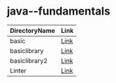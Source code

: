 # java--fundamentals


| DirectoryName      | Link |
| ----------- | ----------- |
| basic      | [Link](https://github.com/basharalmhairat/java--fundamentals/tree/main/basiclibrary)       |
| basiclibrary   | [Link](https://github.com/basharalmhairat/java--fundamentals/tree/main/basics)        |
| basiclibrary2   | [Link](https://github.com/basharalmhairat/java--fundamentals/tree/main/basiclibrary/basiclibrary2)        |
| Linter   | [Link](https://github.com/basharalmhairat/java--fundamentals/tree/main/linter)        |

